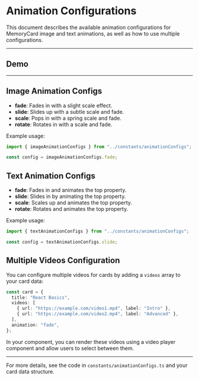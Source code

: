 # Animation Configurations

This document describes the available animation configurations for MemoryCard image and text animations, as well as how to use multiple configurations.

---
## Demo

---

## Image Animation Configs

- **fade**: Fades in with a slight scale effect.
- **slide**: Slides up with a subtle scale and fade.
- **scale**: Pops in with a spring scale and fade.
- **rotate**: Rotates in with a scale and fade.

Example usage:
```ts
import { imageAnimationConfigs } from "../constants/animationConfigs";

const config = imageAnimationConfigs.fade;
```

## Text Animation Configs

- **fade**: Fades in and animates the top property.
- **slide**: Slides in by animating the top property.
- **scale**: Scales up and animates the top property.
- **rotate**: Rotates and animates the top property.

Example usage:
```ts
import { textAnimationConfigs } from "../constants/animationConfigs";

const config = textAnimationConfigs.slide;
```

## Multiple Videos Configuration

You can configure multiple videos for cards by adding a `videos` array to your card data:

```ts
const card = {
  title: "React Basics",
  videos: [
    { url: "https://example.com/video1.mp4", label: "Intro" },
    { url: "https://example.com/video2.mp4", label: "Advanced" },
  ],
  animation: "fade",
};
```

In your component, you can render these videos using a video player component and allow users to select between them.

---

For more details, see the code in `constants/animationConfigs.ts` and your card data structure.
